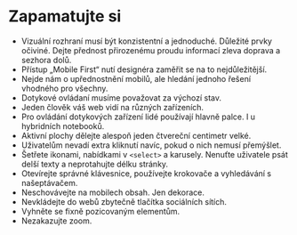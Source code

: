 # Zapamatujte si

- Vizuální rozhraní musí být konzistentní a jednoduché. Důležité prvky očiviné. Dejte přednost přirozenému proudu informací zleva doprava a sezhora dolů.
- Přístup „Mobile First“ nutí designéra zaměřit se na to nejdůležitější.
- Nejde nám o upřednostnění mobilů, ale hledání jednoho řešení vhodného pro všechny.
- Dotykové ovládaní musíme považovat za výchozí stav.
- Jeden člověk váš web vidí na různých zařízeních.
- Pro ovládání dotykových zařízení lidé používají hlavně palce. I u hybridních notebooků.
- Aktivní plochy dělejte alespoň jeden čtvereční centimetr velké.
- Uživatelům nevadí extra kliknutí navíc, pokud o nich nemusí přemýšlet.
- Šetřete ikonami, nabídkami v `<select>` a karusely. Nenuťte uživatele psát delší texty a neprotahujte délku stránky.
- Otevírejte správné klávesnice, používejte krokovače a vyhledávání s našeptávačem.
- Neschovávejte na mobilech obsah. Jen dekorace.
- Nevkládejte do webů zbytečně tlačítka sociálních sítích.
- Vyhněte se fixně pozicovaným elementům.
- Nezakazujte zoom.
